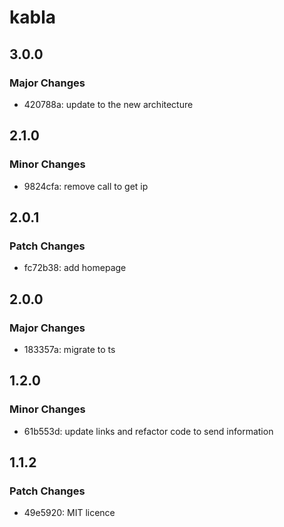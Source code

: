 # kabla

## 3.0.0

### Major Changes

- 420788a: update to the new architecture

## 2.1.0

### Minor Changes

- 9824cfa: remove call to get ip

## 2.0.1

### Patch Changes

- fc72b38: add homepage

## 2.0.0

### Major Changes

- 183357a: migrate to ts

## 1.2.0

### Minor Changes

- 61b553d: update links and refactor code to send information

## 1.1.2

### Patch Changes

- 49e5920: MIT licence
